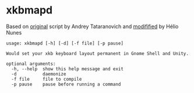 # xkbmapd
Based on [original](www.tataranovich.com/public/scripts/xkbmapd.py) script by Andrey Tataranovich and [modifified](https://bugs.launchpad.net/ubuntu/+source/xorg/+bug/1243642/comments/6) by Hélio Nunes

```
usage: xkbmapd [-h] [-d] [-f file] [-p pause]

Would set your xkb keyboard layout permanent in Gnome Shell and Unity.

optional arguments:
  -h, --help  show this help message and exit
  -d          daemonize
  -f file     file to compile
  -p pause    pause before running a command
```

